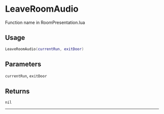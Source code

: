 # LeaveRoomAudio
Function name in RoomPresentation.lua
## Usage
```lua
LeaveRoomAudio(currentRun, exitDoor)
```
## Parameters
`currentRun`, `exitDoor`
## Returns
`nil`

---